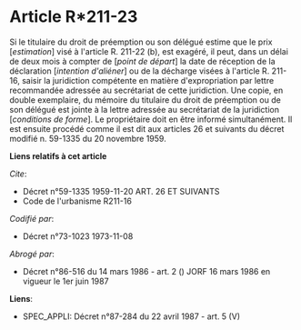 # Article R*211-23

Si le titulaire du droit de préemption ou son délégué estime que le prix [*estimation*] visé à l'article R. 211-22 (b), est
exagéré, il peut, dans un délai de deux mois à compter de [*point de départ*] la date de réception de la déclaration
[*intention d'aliéner*] ou de la décharge visées à l'article R. 211-16, saisir la juridiction compétente en matière
d'expropriation par lettre recommandée adressée au secrétariat de cette juridiction. Une copie, en double exemplaire, du
mémoire du titulaire du droit de préemption ou de son délégué est jointe à la lettre adressée au secrétariat de la
juridiction [*conditions de forme*]. Le propriétaire doit en être informé simultanément. Il est ensuite procédé comme il est
dit aux articles 26 et suivants du décret modifié n. 59-1335 du 20 novembre 1959.

**Liens relatifs à cet article**

_Cite_:

  - Décret n°59-1335 1959-11-20 ART. 26 ET SUIVANTS
  - Code de l'urbanisme R211-16

_Codifié par_:

  - Décret n°73-1023 1973-11-08

_Abrogé par_:

  - Décret n°86-516 du 14 mars 1986 - art. 2 () JORF 16 mars 1986 en vigueur le   1er juin 1987

**Liens**:

  - SPEC_APPLI: Décret n°87-284 du 22 avril 1987 - art. 5 (V)
